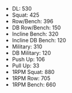 * DL: 530
*  Squat: 425
*  Row/Bench: 396
*  DB Row/Bench: 150
*  Incline Bench: 320
*  Incline DB Bench: 120
*  Military: 310
*  DB Military: 120
*  Push Up: 106
*  Pull Up: 33
*  1RPM Squat: 880
*  1RPM Row: 705
*  1RPM Bench: 660
